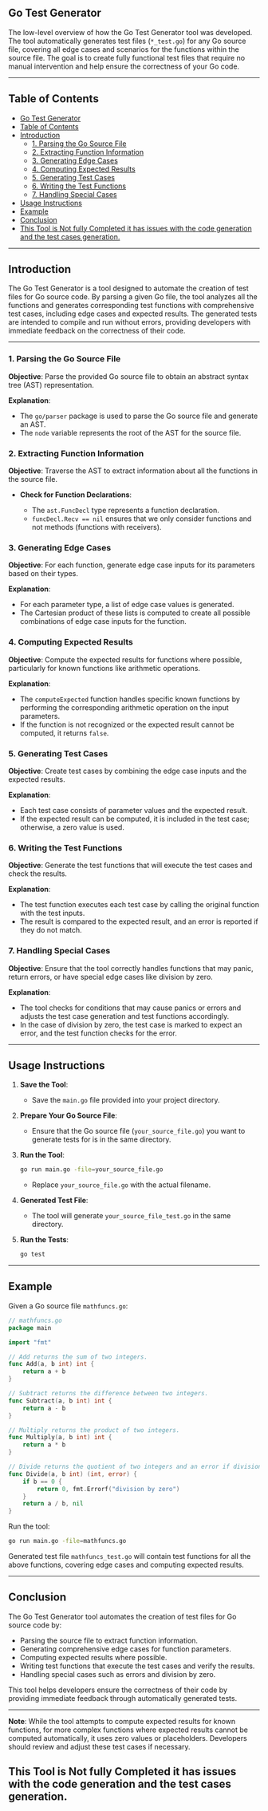 ## Go Test Generator

The low-level overview of how the Go Test Generator tool was developed. The tool automatically generates test files (`*_test.go`) for any Go source file, covering all edge cases and scenarios for the functions within the source file. The goal is to create fully functional test files that require no manual intervention and help ensure the correctness of your Go code.

---

## Table of Contents

- [Go Test Generator](#go-test-generator)
- [Table of Contents](#table-of-contents)
- [Introduction](#introduction)
  - [1. Parsing the Go Source File](#1-parsing-the-go-source-file)
  - [2. Extracting Function Information](#2-extracting-function-information)
  - [3. Generating Edge Cases](#3-generating-edge-cases)
  - [4. Computing Expected Results](#4-computing-expected-results)
  - [5. Generating Test Cases](#5-generating-test-cases)
  - [6. Writing the Test Functions](#6-writing-the-test-functions)
  - [7. Handling Special Cases](#7-handling-special-cases)
- [Usage Instructions](#usage-instructions)
- [Example](#example)
- [Conclusion](#conclusion)
- [This Tool is Not fully Completed it has issues with the code generation and the test cases generation.](#this-tool-is-not-fully-completed-it-has-issues-with-the-code-generation-and-the-test-cases-generation)

---

## Introduction

The Go Test Generator is a tool designed to automate the creation of test files for Go source code. By parsing a given Go file, the tool analyzes all the functions and generates corresponding test functions with comprehensive test cases, including edge cases and expected results. The generated tests are intended to compile and run without errors, providing developers with immediate feedback on the correctness of their code.

---



### 1. Parsing the Go Source File

**Objective**: Parse the provided Go source file to obtain an abstract syntax tree (AST) representation.


**Explanation**:

- The `go/parser` package is used to parse the Go source file and generate an AST.
- The `node` variable represents the root of the AST for the source file.

### 2. Extracting Function Information

**Objective**: Traverse the AST to extract information about all the functions in the source file.


- **Check for Function Declarations**:

  - The `ast.FuncDecl` type represents a function declaration.
  - `funcDecl.Recv == nil` ensures that we only consider functions and not methods (functions with receivers).

### 3. Generating Edge Cases

**Objective**: For each function, generate edge case inputs for its parameters based on their types.


**Explanation**:

- For each parameter type, a list of edge case values is generated.
- The Cartesian product of these lists is computed to create all possible combinations of edge case inputs for the function.

### 4. Computing Expected Results

**Objective**: Compute the expected results for functions where possible, particularly for known functions like arithmetic operations.



**Explanation**:

- The `computeExpected` function handles specific known functions by performing the corresponding arithmetic operation on the input parameters.
- If the function is not recognized or the expected result cannot be computed, it returns `false`.

### 5. Generating Test Cases

**Objective**: Create test cases by combining the edge case inputs and the expected results.


**Explanation**:

- Each test case consists of parameter values and the expected result.
- If the expected result can be computed, it is included in the test case; otherwise, a zero value is used.

### 6. Writing the Test Functions

**Objective**: Generate the test functions that will execute the test cases and check the results.


**Explanation**:

- The test function executes each test case by calling the original function with the test inputs.
- The result is compared to the expected result, and an error is reported if they do not match.

### 7. Handling Special Cases

**Objective**: Ensure that the tool correctly handles functions that may panic, return errors, or have special edge cases like division by zero.



**Explanation**:

- The tool checks for conditions that may cause panics or errors and adjusts the test case generation and test functions accordingly.
- In the case of division by zero, the test case is marked to expect an error, and the test function checks for the error.

---

## Usage Instructions

1. **Save the Tool**:

   - Save the `main.go` file provided into your project directory.

2. **Prepare Your Go Source File**:

   - Ensure that the Go source file (`your_source_file.go`) you want to generate tests for is in the same directory.

3. **Run the Tool**:

   ```bash
   go run main.go -file=your_source_file.go
   ```

   - Replace `your_source_file.go` with the actual filename.

4. **Generated Test File**:

   - The tool will generate `your_source_file_test.go` in the same directory.

5. **Run the Tests**:

   ```bash
   go test
   ```

---

## Example

Given a Go source file `mathfuncs.go`:

```go
// mathfuncs.go
package main

import "fmt"

// Add returns the sum of two integers.
func Add(a, b int) int {
    return a + b
}

// Subtract returns the difference between two integers.
func Subtract(a, b int) int {
    return a - b
}

// Multiply returns the product of two integers.
func Multiply(a, b int) int {
    return a * b
}

// Divide returns the quotient of two integers and an error if division by zero occurs.
func Divide(a, b int) (int, error) {
    if b == 0 {
        return 0, fmt.Errorf("division by zero")
    }
    return a / b, nil
}
```

Run the tool:

```bash
go run main.go -file=mathfuncs.go
```

Generated test file `mathfuncs_test.go` will contain test functions for all the above functions, covering edge cases and computing expected results.

---

## Conclusion

The Go Test Generator tool automates the creation of test files for Go source code by:

- Parsing the source file to extract function information.
- Generating comprehensive edge cases for function parameters.
- Computing expected results where possible.
- Writing test functions that execute the test cases and verify the results.
- Handling special cases such as errors and division by zero.

This tool helps developers ensure the correctness of their code by providing immediate feedback through automatically generated tests.

---

**Note**: While the tool attempts to compute expected results for known functions, for more complex functions where expected results cannot be computed automatically, it uses zero values or placeholders. Developers should review and adjust these test cases if necessary.

## This Tool is Not fully Completed it has issues with the code generation and the test cases generation.